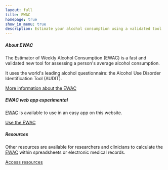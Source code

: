 ```yaml
---
layout: full
title: EWAC
homepage: true
show_in_menu: true
description: Estimate your alcohol consumption using a validated tool
---
```



<div class="card-deck">
  <div class="col-md-6 bg-light card">
    <div class="card-body">
      <h5 class="card-title">About EWAC</h5>
      <p class="card-text">The Estimator of Weekly Alcohol Consumption (EWAC) 
         is a fast and validated new tool for assessing
         a person's average alcohol consumption.</p>
         <p>It uses the world's leading
       alcohol questionnaire: the Alcohol Use Disorder Identification Tool (AUDIT).</p>
       <div class="read-more">
       <a href="about">More information about the EWAC</a>
        </div>
    </div>
  </div>
  <div class="col-md-3 bg-light card">
    <div class="card-body">
      <h5 class="card-title">EWAC web app <span class="badge badge-warning">experimental</span></h5>
      <p><abbr title="Estimator of Weekly Alcohol Consumption">EWAC</abbr> is available to use in an easy app on this
       website.</p>
    <div class="read-more">
       <a href="questionnaire">Use the EWAC</a>
       </div>
    </div>
  </div>
  <div class="col-md-3 bg-light card">
    <div class="card-body">
      <h5 class="card-title">Resources</h5>
      <p class="card-text">Other resources are available for researchers and clinicians to calculate
         the <abbr title="Estimated Weekly Alcohol Consumption">EWAC</abbr> within spreadsheets or electronic medical records.</p>
         <div class="read-more">
                <a href="resources">Access resources</a>
                </div>
    </div>
  </div>
</div>


